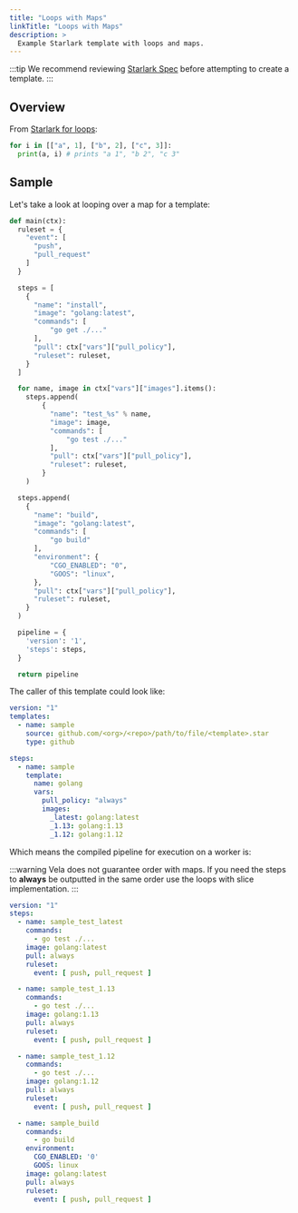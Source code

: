 ```yaml
---
title: "Loops with Maps"
linkTitle: "Loops with Maps"
description: >
  Example Starlark template with loops and maps.
---
```


:::tip
We recommend reviewing [Starlark Spec](https://github.com/bazelbuild/starlark/blob/master/spec.md) before attempting to create a template.
:::

## Overview

From [Starlark for loops](https://github.com/google/starlark-go/blob/master/doc/spec.md#for-loops):

```python
for i in [["a", 1], ["b", 2], ["c", 3]]:
  print(a, i) # prints "a 1", "b 2", "c 3"
```

## Sample

Let's take a look at looping over a map for a template:

```python
def main(ctx):
  ruleset = {
    "event": [
      "push",
      "pull_request"
    ]
  }

  steps = [
    {
      "name": "install",
      "image": "golang:latest",
      "commands": [
          "go get ./..."
      ],
      "pull": ctx["vars"]["pull_policy"],
      "ruleset": ruleset,
    }
  ]

  for name, image in ctx["vars"]["images"].items():
    steps.append(
        {
          "name": "test_%s" % name,
          "image": image,
          "commands": [
              "go test ./..."
          ],
          "pull": ctx["vars"]["pull_policy"],
          "ruleset": ruleset,
        }
    )

  steps.append(
    {
      "name": "build",
      "image": "golang:latest",
      "commands": [
          "go build"
      ],
      "environment": {
          "CGO_ENABLED": "0",
          "GOOS": "linux",
      },
      "pull": ctx["vars"]["pull_policy"],
      "ruleset": ruleset,
    }
  )

  pipeline = {
    'version': '1',
    'steps': steps,
  }

  return pipeline
```

The caller of this template could look like:

```yaml
version: "1"
templates:
  - name: sample
    source: github.com/<org>/<repo>/path/to/file/<template>.star
    type: github

steps:
  - name: sample
    template:
      name: golang
      vars:
        pull_policy: "always"
        images:
          _latest: golang:latest
          _1.13: golang:1.13
          _1.12: golang:1.12
```

Which means the compiled pipeline for execution on a worker is:

:::warning
Vela does not guarantee order with maps. If you need the steps to **always** be outputted in the same order use the loops with slice implementation.
:::

```yaml
version: "1"
steps:
  - name: sample_test_latest
    commands:
      - go test ./...
    image: golang:latest
    pull: always
    ruleset:
      event: [ push, pull_request ]

  - name: sample_test_1.13
    commands:
      - go test ./...
    image: golang:1.13
    pull: always
    ruleset:
      event: [ push, pull_request ]

  - name: sample_test_1.12
    commands:
      - go test ./...
    image: golang:1.12
    pull: always
    ruleset:
      event: [ push, pull_request ]

  - name: sample_build
    commands:
      - go build
    environment:
      CGO_ENABLED: '0'
      GOOS: linux
    image: golang:latest
    pull: always
    ruleset:
      event: [ push, pull_request ]
```
